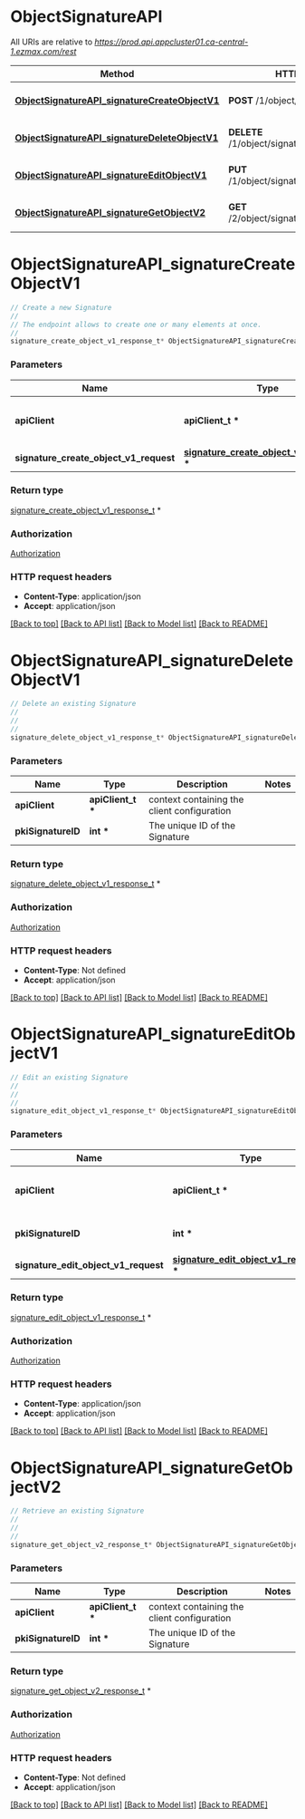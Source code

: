 # ObjectSignatureAPI

All URIs are relative to *https://prod.api.appcluster01.ca-central-1.ezmax.com/rest*

Method | HTTP request | Description
------------- | ------------- | -------------
[**ObjectSignatureAPI_signatureCreateObjectV1**](ObjectSignatureAPI.md#ObjectSignatureAPI_signatureCreateObjectV1) | **POST** /1/object/signature | Create a new Signature
[**ObjectSignatureAPI_signatureDeleteObjectV1**](ObjectSignatureAPI.md#ObjectSignatureAPI_signatureDeleteObjectV1) | **DELETE** /1/object/signature/{pkiSignatureID} | Delete an existing Signature
[**ObjectSignatureAPI_signatureEditObjectV1**](ObjectSignatureAPI.md#ObjectSignatureAPI_signatureEditObjectV1) | **PUT** /1/object/signature/{pkiSignatureID} | Edit an existing Signature
[**ObjectSignatureAPI_signatureGetObjectV2**](ObjectSignatureAPI.md#ObjectSignatureAPI_signatureGetObjectV2) | **GET** /2/object/signature/{pkiSignatureID} | Retrieve an existing Signature


# **ObjectSignatureAPI_signatureCreateObjectV1**
```c
// Create a new Signature
//
// The endpoint allows to create one or many elements at once.
//
signature_create_object_v1_response_t* ObjectSignatureAPI_signatureCreateObjectV1(apiClient_t *apiClient, signature_create_object_v1_request_t *signature_create_object_v1_request);
```

### Parameters
Name | Type | Description  | Notes
------------- | ------------- | ------------- | -------------
**apiClient** | **apiClient_t \*** | context containing the client configuration |
**signature_create_object_v1_request** | **[signature_create_object_v1_request_t](signature_create_object_v1_request.md) \*** |  | 

### Return type

[signature_create_object_v1_response_t](signature_create_object_v1_response.md) *


### Authorization

[Authorization](../README.md#Authorization)

### HTTP request headers

 - **Content-Type**: application/json
 - **Accept**: application/json

[[Back to top]](#) [[Back to API list]](../README.md#documentation-for-api-endpoints) [[Back to Model list]](../README.md#documentation-for-models) [[Back to README]](../README.md)

# **ObjectSignatureAPI_signatureDeleteObjectV1**
```c
// Delete an existing Signature
//
// 
//
signature_delete_object_v1_response_t* ObjectSignatureAPI_signatureDeleteObjectV1(apiClient_t *apiClient, int *pkiSignatureID);
```

### Parameters
Name | Type | Description  | Notes
------------- | ------------- | ------------- | -------------
**apiClient** | **apiClient_t \*** | context containing the client configuration |
**pkiSignatureID** | **int \*** | The unique ID of the Signature | 

### Return type

[signature_delete_object_v1_response_t](signature_delete_object_v1_response.md) *


### Authorization

[Authorization](../README.md#Authorization)

### HTTP request headers

 - **Content-Type**: Not defined
 - **Accept**: application/json

[[Back to top]](#) [[Back to API list]](../README.md#documentation-for-api-endpoints) [[Back to Model list]](../README.md#documentation-for-models) [[Back to README]](../README.md)

# **ObjectSignatureAPI_signatureEditObjectV1**
```c
// Edit an existing Signature
//
// 
//
signature_edit_object_v1_response_t* ObjectSignatureAPI_signatureEditObjectV1(apiClient_t *apiClient, int *pkiSignatureID, signature_edit_object_v1_request_t *signature_edit_object_v1_request);
```

### Parameters
Name | Type | Description  | Notes
------------- | ------------- | ------------- | -------------
**apiClient** | **apiClient_t \*** | context containing the client configuration |
**pkiSignatureID** | **int \*** | The unique ID of the Signature | 
**signature_edit_object_v1_request** | **[signature_edit_object_v1_request_t](signature_edit_object_v1_request.md) \*** |  | 

### Return type

[signature_edit_object_v1_response_t](signature_edit_object_v1_response.md) *


### Authorization

[Authorization](../README.md#Authorization)

### HTTP request headers

 - **Content-Type**: application/json
 - **Accept**: application/json

[[Back to top]](#) [[Back to API list]](../README.md#documentation-for-api-endpoints) [[Back to Model list]](../README.md#documentation-for-models) [[Back to README]](../README.md)

# **ObjectSignatureAPI_signatureGetObjectV2**
```c
// Retrieve an existing Signature
//
// 
//
signature_get_object_v2_response_t* ObjectSignatureAPI_signatureGetObjectV2(apiClient_t *apiClient, int *pkiSignatureID);
```

### Parameters
Name | Type | Description  | Notes
------------- | ------------- | ------------- | -------------
**apiClient** | **apiClient_t \*** | context containing the client configuration |
**pkiSignatureID** | **int \*** | The unique ID of the Signature | 

### Return type

[signature_get_object_v2_response_t](signature_get_object_v2_response.md) *


### Authorization

[Authorization](../README.md#Authorization)

### HTTP request headers

 - **Content-Type**: Not defined
 - **Accept**: application/json

[[Back to top]](#) [[Back to API list]](../README.md#documentation-for-api-endpoints) [[Back to Model list]](../README.md#documentation-for-models) [[Back to README]](../README.md)

